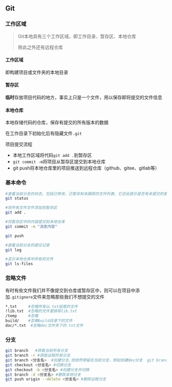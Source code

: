 ## Git

### 工作区域

> Git本地具有三个工作区域，即工作目录、暂存区、本地仓库
>
> 除此之外还有远程仓库



#### 工作区域

即构建项目或文件夹的本地目录

#### 暂存区

**临时**存放项目代码的地方，事实上只是一个文件，用以保存即将提交的文件信息

#### 本地仓库

本地存储代码的仓库，保存有提交的所有版本的数据





在工作目录下初始化后有隐藏文件`.git`



项目提交流程

- 本地工作区域将代码`git add .`到暂存区
- `git commit -m`将项目从暂存区提交到本地仓库
- git push将本地仓库里的项目推送到远程仓库（github、gitee、gitlab等）



### 基本命令

```bash
#查看当前分支的状态，包括已修改、已暂存和未跟踪的文件列表。它还会提示是否有未提交的更改。
git status

#将所有文件文件添加到暂存区
git add .

#将暂存区中的内容提交到本地仓库
git commit -m "消息内容"

git push

#查看当前分支的提交记录
git log

#显示本地仓库中所有的文件
git ls-files
```



### 忽略文件

有时有些文件我们并不像提交到仓库或暂存区中，则可以在项目中添加`.gitignore`文件来忽略那些我们不想提交的文件

```bash
*.txt     #忽略所有以.txt结尾的文件
!lib.txt  #忽略的文件里排除lib.txt
/temp     #忽略
build/    #忽略build目录下的文件
doc/*.txt  #忽略doc文件夹下的.txt文件
```



### 分支

```bash
git branch   #获取当前所有分支
git branch -r #获取远程所有分支 
git branch <分支名>  #创建分支,但依然停留在当前分支，例如创建dev分支  git branch dev
git checkout <分支名> #切换分支
git checkout -b <分支名> #创建分支并切换
git branch -d <分支名> #删除本地分支
git push origin --delete <分支名> #删除远程分支
```

